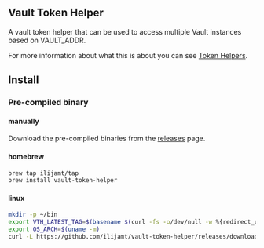 Vault Token Helper
------------------

A vault token helper that can be used to access multiple Vault instances based on VAULT_ADDR.

For more information about what this is about you can see [Token Helpers](https://www.vaultproject.io/docs/commands/token-helper).

## Install

### Pre-compiled binary

#### manually

Download the pre-compiled binaries from the [releases](https://github.com/ilijamt/vault-token-helper/releases) page.

#### homebrew

```bash
brew tap ilijamt/tap
brew install vault-token-helper
```


#### linux
```bash
mkdir -p ~/bin
export VTH_LATEST_TAG=$(basename $(curl -fs -o/dev/null -w %{redirect_url} https://github.com/ilijamt/vault-token-helper/releases/latest))
export OS_ARCH=$(uname -m)
curl -L https://github.com/ilijamt/vault-token-helper/releases/download/$VTH_LATEST_TAG/vault-token-helper_linux_$OS_ARCH.tar.gz --output - | tar xvz -C ~/bin vault-token-helper
```